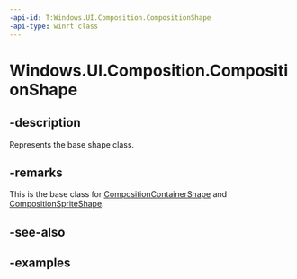 ```yaml
---
-api-id: T:Windows.UI.Composition.CompositionShape
-api-type: winrt class
---
```


<!-- Class syntax.
public class CompositionShape : CompositionObject, CompositionObject
-->

# Windows.UI.Composition.CompositionShape

## -description

Represents the base shape class.



## -remarks

This is the base class for [CompositionContainerShape](compositioncontainershape.md) and [CompositionSpriteShape](compositionspriteshape.md).

## -see-also

## -examples

